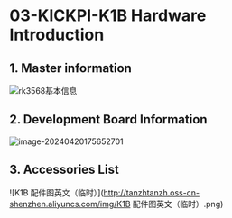# 03-KICKPI-K1B Hardware Introduction



## 1. Master information

![rk3568基本信息](http://tanzhtanzh.oss-cn-shenzhen.aliyuncs.com/img/rk3568bd.png)



## 2. Development Board Information

![image-20240420175652701](http://tanzhtanzh.oss-cn-shenzhen.aliyuncs.com/img/image-20240420175652701.png)



## 3. Accessories List

![K1B 配件图英文（临时）](http://tanzhtanzh.oss-cn-shenzhen.aliyuncs.com/img/K1B 配件图英文（临时）.png)
